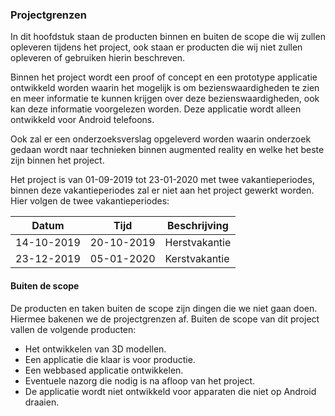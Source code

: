 ### Projectgrenzen
In dit hoofdstuk staan de producten binnen en buiten de scope die wij zullen opleveren tijdens het project, ook staan er producten die wij niet zullen opleveren of gebruiken hierin beschreven.

Binnen het project wordt een proof of concept en een prototype applicatie ontwikkeld worden waarin het mogelijk is om bezienswaardigheden te zien en meer informatie te kunnen krijgen over deze bezienswaardigheden, ook kan deze informatie voorgelezen worden. Deze applicatie wordt alleen ontwikkeld voor Android telefoons.

Ook zal er een onderzoeksverslag opgeleverd worden waarin onderzoek gedaan wordt naar technieken binnen augmented reality en welke het beste zijn binnen het project.

Het project is van 01-09-2019 tot 23-01-2020 met twee vakantieperiodes, binnen deze vakantieperiodes zal er niet aan het project gewerkt worden. Hier volgen de twee vakantieperiodes:

| Datum     | Tijd       | Beschrijving  |
| --------- | ---------- | --------------| 
|14-10-2019 |	20-10-2019 | Herstvakantie |
|23-12-2019 |	05-01-2020 | Kerstvakantie |

#### Buiten de scope
De producten en taken buiten de scope zijn dingen die we niet gaan doen. Hiermee bakenen we de projectgrenzen af. Buiten de scope van dit project vallen de volgende producten:
- Het ontwikkelen van 3D modellen.
- Een applicatie die klaar is voor productie.
- Een webbased applicatie ontwikkelen.
- Eventuele nazorg die nodig is na afloop van het project.
- De applicatie wordt niet ontwikkeld voor apparaten die niet op Android draaien.

